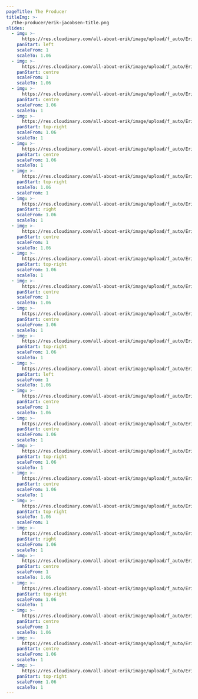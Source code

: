 ```yaml
---
pageTitle: The Producer
titleImg: >-
  /the-producer/erik-jacobsen-title.png
slides:
  - img: >-
      https://res.cloudinary.com/all-about-erik/image/upload/f_auto/Eriks%20Travels/The%20Producer/slideshow/producer-slide_01.jpg
    panStart: left
    scaleFrom: 1
    scaleTo: 1.06
  - img: >-
      https://res.cloudinary.com/all-about-erik/image/upload/f_auto/Eriks%20Travels/The%20Producer/slideshow/producer-slide_02.jpg
    panStart: centre
    scaleFrom: 1
    scaleTo: 1.06
  - img: >-
      https://res.cloudinary.com/all-about-erik/image/upload/f_auto/Eriks%20Travels/The%20Producer/slideshow/producer-slide_03.jpg
    panStart: centre
    scaleFrom: 1.06
    scaleTo: 1
  - img: >-
      https://res.cloudinary.com/all-about-erik/image/upload/f_auto/Eriks%20Travels/The%20Producer/slideshow/producer-slide_04.jpg
    panStart: top-right
    scaleFrom: 1.06
    scaleTo: 1
  - img: >-
      https://res.cloudinary.com/all-about-erik/image/upload/f_auto/Eriks%20Travels/The%20Producer/slideshow/producer-slide_05.jpg
    panStart: centre
    scaleFrom: 1.06
    scaleTo: 1
  - img: >-
      https://res.cloudinary.com/all-about-erik/image/upload/f_auto/Eriks%20Travels/The%20Producer/slideshow/producer-slide_06.jpg
    panStart: top-right
    scaleTo: 1.06
    scaleFrom: 1
  - img: >-
      https://res.cloudinary.com/all-about-erik/image/upload/f_auto/Eriks%20Travels/The%20Producer/slideshow/producer-slide_07.jpg
    panStart: right
    scaleFrom: 1.06
    scaleTo: 1
  - img: >-
      https://res.cloudinary.com/all-about-erik/image/upload/f_auto/Eriks%20Travels/The%20Producer/slideshow/producer-slide_08.jpg
    panStart: centre
    scaleFrom: 1
    scaleTo: 1.06
  - img: >-
      https://res.cloudinary.com/all-about-erik/image/upload/f_auto/Eriks%20Travels/The%20Producer/slideshow/producer-slide_09.jpg
    panStart: top-right
    scaleFrom: 1.06
    scaleTo: 1
  - img: >-
      https://res.cloudinary.com/all-about-erik/image/upload/f_auto/Eriks%20Travels/The%20Producer/slideshow/producer-slide_10.jpg
    panStart: centre
    scaleFrom: 1
    scaleTo: 1.06
  - img: >-
      https://res.cloudinary.com/all-about-erik/image/upload/f_auto/Eriks%20Travels/The%20Producer/slideshow/producer-slide_11.jpg
    panStart: centre
    scaleFrom: 1.06
    scaleTo: 1
  - img: >-
      https://res.cloudinary.com/all-about-erik/image/upload/f_auto/Eriks%20Travels/The%20Producer/slideshow/producer-slide_12.jpg
    panStart: top-right
    scaleFrom: 1.06
    scaleTo: 1
  - img: >-
      https://res.cloudinary.com/all-about-erik/image/upload/f_auto/Eriks%20Travels/The%20Producer/slideshow/producer-slide_13.jpg
    panStart: left
    scaleFrom: 1
    scaleTo: 1.06
  - img: >-
      https://res.cloudinary.com/all-about-erik/image/upload/f_auto/Eriks%20Travels/The%20Producer/slideshow/producer-slide_14.jpg
    panStart: centre
    scaleFrom: 1
    scaleTo: 1.06
  - img: >-
      https://res.cloudinary.com/all-about-erik/image/upload/f_auto/Eriks%20Travels/The%20Producer/slideshow/producer-slide_15.jpg
    panStart: centre
    scaleFrom: 1.06
    scaleTo: 1
  - img: >-
      https://res.cloudinary.com/all-about-erik/image/upload/f_auto/Eriks%20Travels/The%20Producer/slideshow/producer-slide_16.jpg
    panStart: top-right
    scaleFrom: 1.06
    scaleTo: 1
  - img: >-
      https://res.cloudinary.com/all-about-erik/image/upload/f_auto/Eriks%20Travels/The%20Producer/slideshow/producer-slide_17.jpg
    panStart: centre
    scaleFrom: 1.06
    scaleTo: 1
  - img: >-
      https://res.cloudinary.com/all-about-erik/image/upload/f_auto/Eriks%20Travels/The%20Producer/slideshow/producer-slide_18.jpg
    panStart: top-right
    scaleTo: 1.06
    scaleFrom: 1
  - img: >-
      https://res.cloudinary.com/all-about-erik/image/upload/f_auto/Eriks%20Travels/The%20Producer/slideshow/producer-slide_19.jpg
    panStart: right
    scaleFrom: 1.06
    scaleTo: 1
  - img: >-
      https://res.cloudinary.com/all-about-erik/image/upload/f_auto/Eriks%20Travels/The%20Producer/slideshow/producer-slide_20.jpg
    panStart: centre
    scaleFrom: 1
    scaleTo: 1.06
  - img: >-
      https://res.cloudinary.com/all-about-erik/image/upload/f_auto/Eriks%20Travels/The%20Producer/slideshow/producer-slide_21.jpg
    panStart: top-right
    scaleFrom: 1.06
    scaleTo: 1
  - img: >-
      https://res.cloudinary.com/all-about-erik/image/upload/f_auto/Eriks%20Travels/The%20Producer/slideshow/producer-slide_22.jpg
    panStart: centre
    scaleFrom: 1
    scaleTo: 1.06
  - img: >-
      https://res.cloudinary.com/all-about-erik/image/upload/f_auto/Eriks%20Travels/The%20Producer/slideshow/producer-slide_23.jpg
    panStart: centre
    scaleFrom: 1.06
    scaleTo: 1
  - img: >-
      https://res.cloudinary.com/all-about-erik/image/upload/f_auto/Eriks%20Travels/The%20Producer/slideshow/producer-slide_24.jpg
    panStart: top-right
    scaleFrom: 1.06
    scaleTo: 1
---
```

